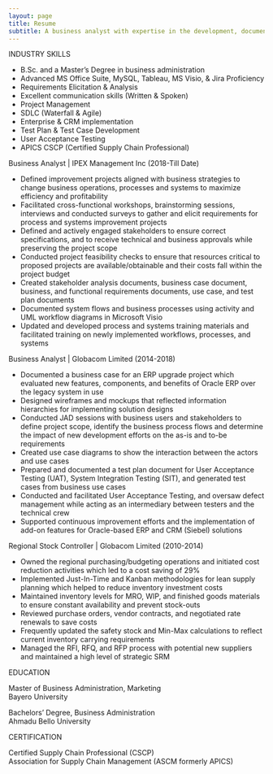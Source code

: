 ```yaml
---
layout: page
title: Resume
subtitle: A business analyst with expertise in the development, documentation, and implementation of system and process improvements, leading cross-functional teams to drive the achievement of business objectives. An outstanding communicator with project management skills seeking the opportunity to utilize his skills and experience in a product development role.
---
```


INDUSTRY SKILLS

-	B.Sc. and a Master’s Degree in business administration
-	Advanced MS Office Suite, MySQL, Tableau, MS Visio, & Jira Proficiency
-	Requirements Elicitation & Analysis
-	Excellent communication skills (Written & Spoken)
-	Project Management
-	SDLC (Waterfall & Agile)
-	Enterprise & CRM implementation
-	Test Plan & Test Case Development
-	User Acceptance Testing
-	APICS CSCP (Certified Supply Chain Professional)


Business Analyst | 			   	    IPEX Management Inc             	   (2018-Till Date)

- Defined improvement projects aligned with business strategies to change business operations, processes and systems to maximize efficiency and profitability 
- Facilitated cross-functional workshops, brainstorming sessions, interviews and conducted surveys to gather and elicit requirements for process and systems improvement projects 
- Defined and actively engaged stakeholders to ensure correct specifications, and to receive technical and  business approvals while preserving the project scope 
- Conducted project feasibility checks to ensure that resources critical to proposed projects are available/obtainable and their costs fall within the project budget
- Created stakeholder analysis documents, business case document, business, and functional requirements documents, use case, and test plan documents
- Documented system flows and business processes using activity and UML workflow diagrams in Microsoft Visio
- Updated and developed process and systems training materials and facilitated training on newly implemented workflows, processes, and systems


Business Analyst |					Globacom Limited         (2014-2018)

- Documented a business case for an ERP upgrade project which evaluated new features, components, and benefits of Oracle ERP over the legacy system in use 
- Designed wireframes and mockups that reflected information hierarchies for implementing solution designs
- Conducted JAD sessions with business users and stakeholders to define project scope, identify the business process flows and determine the impact of new development efforts on the as-is and to-be requirements
- Created use case diagrams to show the interaction between the actors and use cases
- Prepared and documented a test plan document for User Acceptance Testing (UAT), System Integration Testing (SIT), and generated test cases from business use cases 
- Conducted and facilitated User Acceptance Testing, and oversaw defect management while acting as an intermediary between testers and the technical crew
- Supported continuous improvement efforts and the implementation of add-on features for Oracle-based ERP and CRM (Siebel) solutions 


Regional Stock Controller |	        		     Globacom Limited                   (2010-2014)

- Owned the regional purchasing/budgeting operations and initiated cost reduction activities which led to a cost saving of 29%
- Implemented Just-In-Time and Kanban methodologies for lean supply planning which helped to reduce inventory investment costs
- Maintained inventory levels for MRO, WIP, and finished goods materials to ensure constant availability and prevent stock-outs
- Reviewed purchase orders, vendor contracts, and negotiated rate renewals to save costs
- Frequently updated the safety stock and Min-Max calculations to reflect current inventory carrying requirements
- Managed the RFI, RFQ, and RFP process with potential new suppliers and maintained a high level of strategic SRM


EDUCATION

Master of Business Administration, Marketing     						     
Bayero University

Bachelors’ Degree, Business Administration 							     
Ahmadu Bello University


CERTIFICATION

Certified Supply Chain Professional (CSCP) 						    	     
Association for Supply Chain Management (ASCM formerly APICS)

